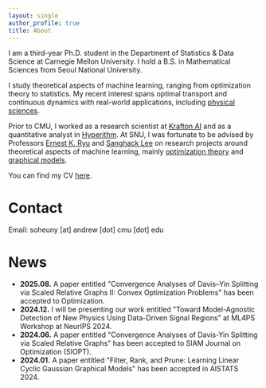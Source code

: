 ```yaml
---
layout: single
author_profile: true
title: About
---
```

I am a third-year Ph.D. student in the Department of Statistics & Data Science at Carnegie Mellon University. I hold a B.S. in Mathematical Sciences from Seoul National University. 

I study theoretical aspects of machine learning, ranging from optimization theory to statistics.
My recent interest spans optimal transport and continuous dynamics with real-world applications, including [physical sciences][yialisonkuusela2024ml4ps].

Prior to CMU, I worked as a research scientist at [Krafton AI][kraftonai] and as a quantitative analyst in [Hyperithm][hyperithm].
At SNU, I was fortunate to be advised by Professors [Ernest K. Ryu][Ryu] and [Sanghack Lee][Lee] on research projects around theoretical aspects of machine learning, mainly [optimization theory][yileeryu2024siopt] and [graphical models][yilee2024aistats].

You can find my CV [here](../assets/soheunyi_cv.pdf). 

# Contact
Email: soheuny [at] andrew [dot] cmu [dot] edu

# News

- **2025.08.** A paper entitled "Convergence Analyses of Davis–Yin Splitting via Scaled Relative Graphs II: Convex Optimization Problems" has been accepted to Optimization.
- **2024.12.** I will be presenting our work entitled "Toward Model-Agnostic Detection of New Physics Using Data-Driven Signal Regions" at ML4PS Workshop at NeurIPS 2024.
- **2024.06.** A paper entitled "Convergence Analyses of Davis-Yin Splitting via Scaled Relative Graphs" has been accepted to SIAM Journal on Optimization (SIOPT).
- **2024.01.** A paper entitled "Filter, Rank, and Prune: Learning Linear Cyclic Gaussian Graphical Models" has been accepted in AISTATS 2024. 

[Ryu]: https://ernestryu.com/
[Lee]: https://www.sanghacklee.me/
[linkedin]: https://www.linkedin.com/in/soheun-yi-b7a923210/
[twitter]: https://twitter.com/isoheun
[hyperithm]: https://hyperithm.com/
[yilee2024aistats]: https://proceedings.mlr.press/v238/yi24a.html
[yileeryu2024siopt]: https://arxiv.org/abs/2207.04015
[yialisonkuusela2024ml4ps]: https://arxiv.org/abs/2409.06960
[kraftonai]: https://www.krafton.ai/en/